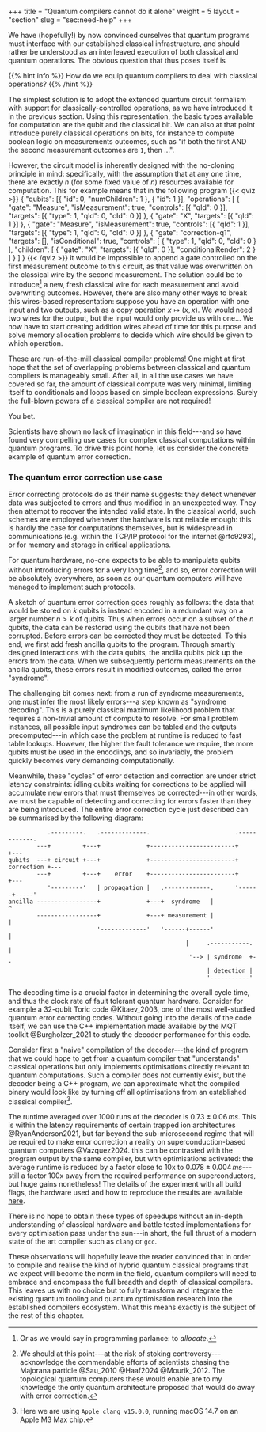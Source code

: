 +++
title = "Quantum compilers cannot do it alone"
weight = 5
layout = "section"
slug = "sec:need-help"
+++

We have (hopefully!) by now convinced ourselves that quantum
programs must interface with our established classical infrastructure, and
should rather be understood as an interleaved execution of both classical and
quantum operations.
The obvious question that thus poses itself is

{{% hint info %}}
How do we equip quantum compilers to deal with classical operations?
{{% /hint %}}

The simplest solution is to adopt the extended quantum circuit
formalism with support for classically-controlled operations,
as we have introduced it in the previous section.
Using this representation, the basic types available for computation are the
qubit and the classical bit. We can also at that point introduce purely
classical operations on bits, for instance to compute boolean logic on
measurements outcomes, such as "if both the first AND the second measurement
outcomes are `1`, then ...".

However, the circuit model is inherently designed with the no-cloning principle
in mind:
specifically, with the assumption that at any one time, there are exactly $n$
(for some fixed value of $n$) resources available for computation.
This for example means that in the following program
{{< qviz >}}
{
    "qubits": [{ "id": 0, "numChildren": 1 }, { "id": 1 }],
    "operations": [
        {
            "gate": "Measure",
            "isMeasurement": true,
            "controls": [{ "qId": 0 }],
            "targets": [{ "type": 1, "qId": 0, "cId": 0 }]
        },
        {
            "gate": "X",
            "targets": [{ "qId": 1 }]
        },
        {
            "gate": "Measure",
            "isMeasurement": true,
            "controls": [{ "qId": 1 }],
            "targets": [{ "type": 1, "qId": 0, "cId": 0 }]
        },
        {
            "gate": "correction-q1",
            "targets": [],
            "isConditional": true,
            "controls": [
                {
                    "type": 1,
                    "qId": 0,
                    "cId": 0
                }
            ],
            "children": [
                {
                    "gate": "X",
                    "targets": [{ "qId": 0 }],
                    "conditionalRender": 2
                }
            ]
        }
    ]
}
{{< /qviz >}}
it would be impossible to append a gate controlled on the first measurement outcome
to this circuit, as that value was overwritten on the classical wire
by the second measurement.
The solution could be to introduce[^alloc] a new, fresh classical wire for
each measurement and avoid overwriting outcomes.
However, there are also many other ways to break this wires-based representation:
suppose you have an operation with one input and two outputs, such as a copy
operation $x \mapsto (x,x)$.
We would need two wires for the output, but the input would only provide us with 
one...
We now have to start creating addition wires ahead of time
for this purpose and solve memory allocation problems to
decide which wire should be given to which operation.

[^alloc]: Or as we would say in programming parlance: to _allocate_.

These are run-of-the-mill classical compiler problems!
One might at first hope that the set of overlapping problems between classical
and quantum compilers is manageably small.
After all, in all the use cases we have covered so far, the amount of classical
compute was very minimal, limiting itself to conditionals and loops based on
simple boolean expressions.
Surely the full-blown powers of a classical compiler are not required!

You bet.

Scientists have shown no lack of imagination in this field---and so have found
very compelling use cases for complex classical computations within quantum
programs.
To drive this point home, let us consider the concrete example of quantum error
correction.

### The quantum error correction use case

Error correcting protocols do as their name suggests: they detect whenever
data was subjected to errors and thus modified in an unexpected way.
They then attempt to recover the intended valid state.
In the classical world, such schemes are employed whenever the hardware is not reliable
enough: this is hardly the case for computations themselves, but is widespread
in communications (e.g. within the TCP/IP protocol for the internet @rfc9293),
or for memory and storage in critical applications.

For quantum hardware, no-one expects to be able to manipulate qubits without
introducing errors for a very long time[^majorana], and so, error correction will be
absolutely everywhere, as soon as our quantum computers will have managed to
implement such protocols.
[^majorana]: We should at this point---at the risk of stoking controversy---
acknowledge the commendable efforts of scientists chasing the Majorana
particle @Sau_2010 @Haaf2024 @Mourik_2012. The topological quantum computers
these would enable are to my knowledge the only quantum architecture proposed
that would do away with error correction.

A sketch of quantum error correction goes roughly as follows: the data that
would be stored on $k$ qubits is instead encoded in a redundant way on a larger
number $n > k$ of qubits. Thus when errors occur on a subset of the $n$ qubits, 
the data can be restored using the qubits that have not been corrupted.
Before errors can be corrected they must be detected. To this end, we first
add fresh ancilla qubits to the program. Through smartly designed interactions
with the data qubits, the ancilla qubits pick up the errors from the data.
When we subsequently perform measurements on the ancilla qubits, these errors
result in modified outcomes, called the error "syndrome". 

The challenging bit comes next: from a run of syndrome measurements, one must
infer the most likely errors---a step known as "syndrome decoding".
This is a purely classical maximum likelihood problem that requires a non-trivial
amount of compute to resolve.
For small problem instances, all possible input syndromes can be tabled and the
outputs precomputed---in which case the problem at runtime is reduced to fast
table lookups.
However, the higher the fault tolerance we require, the more qubits must be
used in the encodings, and so invariably, the problem quickly becomes very demanding
computationally.

Meanwhile, these "cycles" of error detection and correction are under strict
latency constraints: idling qubits waiting for corrections to be applied will
accumulate new errors that must themselves be corrected---in other words,
we must be capable of detecting and correcting for errors faster than they
are being introduced.
The entire error correction cycle just described can be summarised by the
following diagram:
```goat
           .---------.   .-------------.                        .------------.
        ---+         +---+             +------------------------+            +---
qubits  ---+ circuit +---+             +------------------------+ correction +---
        ---+         +---+    error    +------------------------+            +---
           '---------'   | propagation |   .-------------.      '------+-----'
ancilla -----------------+             +---+  syndrome   |             ^
        -----------------+             +---+ measurement |             |
                         '-------------'   '------+------'             |
                                                  |     .-----------.  |
                                                   '--> | syndrome  +-'
                                                        | detection |
                                                        '-----------'
```
The decoding time is a crucial factor in determining the overall cycle time,
and thus the clock rate of fault tolerant quantum hardware.
Consider for example a 32-qubit Toric code @Kitaev_2003, one of the most
well-studied quantum error correcting codes.
Without going into the details of the code itself, we can use the C++
implementation made available by the MQT toolkit @Burgholzer_2021
to study the decoder performance for this code.

Consider first a "naive" compilation of the decoder---the kind of program that
we could hope to get from a quantum compiler that "understands" classical
operations but only implements optimisations directly relevant to quantum
computations.
Such a compiler does not currently exist, but the decoder being a C++ program,
we can approximate what the compiled binary would look like by turning off
all optimisations from an established classical compiler[^clang].
[^clang]: Here we are using `Apple clang v15.0.0`, running macOS 14.7 on an Apple M3 Max chip.

The runtime averaged over 1000 runs of the decoder is $0.73\pm0.06\,ms$.
This is within the latency requirements of certain trapped ion
architectures @RyanAnderson2021, but far beyond the sub-microsecond regime that
will be required to make error correction a reality on superconduction-based
quantum computers @Vazquez2024.
this can be contrasted with the program output by the same compiler,  but
with optimisations activated: the average runtime is reduced by a factor close
to 10x to $0.078\pm0.004\,ms$---still a factor 100x away from the required
performance on superconductors, but huge gains nonetheless!
The details of the experiment with all build flags, the hardware used and
how to reproduce the results are available
[here](https://github.com/lmondada/dphil-thesis/tree/main/scripts-datagen).

There is no hope to obtain these types of speedups without an in-depth
understanding of classical hardware and battle tested implementations for every
optimisation pass under the sun---in short, the full thrust of a modern state of
the art compiler such as `clang` or `gcc`.

These observations will hopefully leave the reader convinced that in order
to compile and realise the kind of hybrid quantum classical programs that
we expect will become the norm in the field, quantum compilers will
need to embrace and encompass the full breadth and depth of classical compilers.
This leaves us with no choice but to fully transform and integrate the existing
quantum tooling and quantum optimisation research into the established compilers
ecosystem.
What this means exactly is the subject of the rest of this chapter. 

